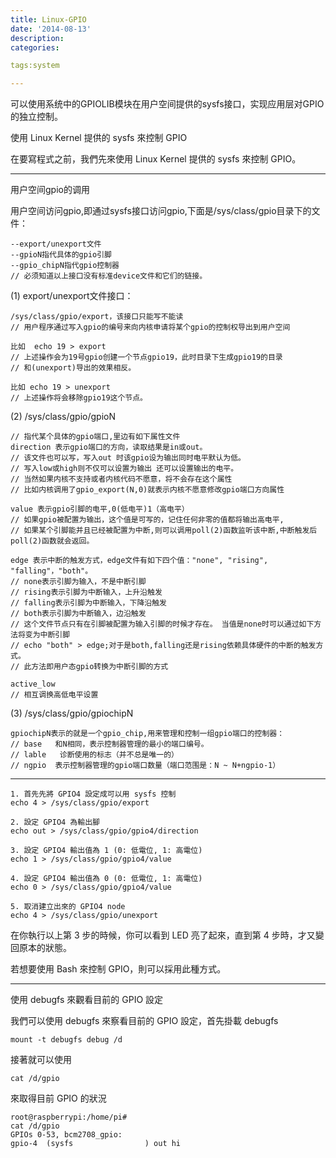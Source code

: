```yaml
---
title: Linux-GPIO
date: '2014-08-13'
description:
categories:

tags:system

---
```


可以使用系统中的GPIOLIB模块在用户空间提供的sysfs接口，实现应用层对GPIO的独立控制。

使用 Linux Kernel 提供的 sysfs 來控制 GPIO

在要寫程式之前，我們先來使用 Linux Kernel 提供的 sysfs 來控制 GPIO。

---

用户空间gpio的调用 

用户空间访问gpio,即通过sysfs接口访问gpio,下面是/sys/class/gpio目录下的文件： 

	--export/unexport文件
	--gpioN指代具体的gpio引脚
	--gpio_chipN指代gpio控制器
	// 必须知道以上接口没有标准device文件和它们的链接。 

(1) export/unexport文件接口：

	/sys/class/gpio/export，该接口只能写不能读
	// 用户程序通过写入gpio的编号来向内核申请将某个gpio的控制权导出到用户空间

	比如  echo 19 > export 
	// 上述操作会为19号gpio创建一个节点gpio19，此时目录下生成gpio19的目录
	// 和(unexport)导出的效果相反。 

	比如 echo 19 > unexport
	// 上述操作将会移除gpio19这个节点。 

(2) /sys/class/gpio/gpioN

	// 指代某个具体的gpio端口,里边有如下属性文件
	direction 表示gpio端口的方向，读取结果是in或out。
	// 该文件也可以写，写入out 时该gpio设为输出同时电平默认为低。
	// 写入low或high则不仅可以设置为输出 还可以设置输出的电平。 
	// 当然如果内核不支持或者内核代码不愿意，将不会存在这个属性
	// 比如内核调用了gpio_export(N,0)就表示内核不愿意修改gpio端口方向属性 
      
	value 表示gpio引脚的电平,0(低电平)1（高电平）
	// 如果gpio被配置为输出，这个值是可写的，记住任何非零的值都将输出高电平,
	// 如果某个引脚能并且已经被配置为中断,则可以调用poll(2)函数监听该中断,中断触发后poll(2)函数就会返回。
                                   
	edge 表示中断的触发方式，edge文件有如下四个值："none", "rising", "falling"，"both"。
	// none表示引脚为输入，不是中断引脚
	// rising表示引脚为中断输入，上升沿触发
	// falling表示引脚为中断输入，下降沿触发
	// both表示引脚为中断输入，边沿触发
	// 这个文件节点只有在引脚被配置为输入引脚的时候才存在。 当值是none时可以通过如下方法将变为中断引脚
	// echo "both" > edge;对于是both,falling还是rising依赖具体硬件的中断的触发方式。
	// 此方法即用户态gpio转换为中断引脚的方式
		
	active_low 
	// 相互调换高低电平设置
                                                                
(3) /sys/class/gpio/gpiochipN

	gpiochipN表示的就是一个gpio_chip,用来管理和控制一组gpio端口的控制器： 
	// base   和N相同，表示控制器管理的最小的端口编号。 
	// lable   诊断使用的标志（并不总是唯一的） 
	// ngpio  表示控制器管理的gpio端口数量（端口范围是：N ~ N+ngpio-1） 

---

	1. 首先先將 GPIO4 設定成可以用 sysfs 控制
	echo 4 > /sys/class/gpio/export

	2. 設定 GPIO4 為輸出腳
	echo out > /sys/class/gpio/gpio4/direction

	3. 設定 GPIO4 輸出值為 1 (0: 低電位, 1: 高電位)
	echo 1 > /sys/class/gpio/gpio4/value

	4. 設定 GPIO4 輸出值為 0 (0: 低電位, 1: 高電位)
	echo 0 > /sys/class/gpio/gpio4/value

	5. 取消建立出來的 GPIO4 node
	echo 4 > /sys/class/gpio/unexport

>

在你執行以上第 3 步的時候，你可以看到 LED 亮了起來，直到第 4 步時，才又變回原本的狀態。

若想要使用 Bash 來控制 GPIO，則可以採用此種方式。

---

使用 debugfs 來觀看目前的 GPIO 設定

我們可以使用 debugfs 來察看目前的 GPIO 設定，首先掛載 debugfs

	mount -t debugfs debug /d

接著就可以使用

	cat /d/gpio

來取得目前 GPIO 的狀況

	root@raspberrypi:/home/pi#
	cat /d/gpio
	GPIOs 0-53, bcm2708_gpio:
	gpio-4  (sysfs                ) out hi

